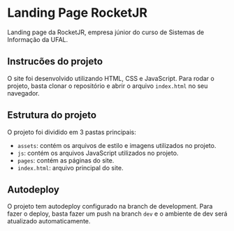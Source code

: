 # Landing Page RocketJR
Landing page da RocketJR, empresa júnior do curso de Sistemas de Informação da UFAL.

## Instrucões do projeto
O site foi desenvolvido utilizando HTML, CSS e JavaScript. Para rodar o projeto, basta clonar o repositório e abrir o arquivo `index.html` no seu navegador.

## Estrutura do projeto
O projeto foi dividido em 3 pastas principais:
- `assets`: contém os arquivos de estilo e imagens utilizados no projeto.
- `js`: contém os arquivos JavaScript utilizados no projeto.
- `pages`: contém as páginas do site.
- `index.html`: arquivo principal do site.

## Autodeploy
O projeto tem autodeploy configurado na branch de development. Para fazer o deploy, basta fazer um push na branch `dev` e o ambiente de dev será atualizado automaticamente.